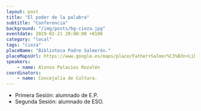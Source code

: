 ```yaml
---
layout: post
title: "El poder de la palabra"
subtitle: "Conferencia"
background: "/img/posts/bg-cieza.jpg"
eventdate: 2019-02-21 20:00:00 +0100
category: "local"
tags: "cieza"
placeName: "Biblioteca Padre Salmerón."
placeMapsUrl: https://www.google.es/maps/place/Father+Salmer%C3%B3n+Library/@38.238266,-1.4235772,17z/data=!4m5!3m4!1s0xd646c3c82d246a5:0x37751de383566937!8m2!3d38.237262!4d-1.423041?hl=en
speakers:
    - name: Alonso Palacios Rozalén
coordinators:
    - name: Concejalía de Cultura.
---
```


* Primera Sesión: alumnado de E.P.
* Segunda Sesión: alumnado de ESO.